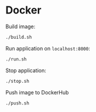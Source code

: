 # Docker

Build image:

```bash
./build.sh
```

Run application on `localhost:8000`:

```bash
./run.sh
```

Stop application:

```bash
./stop.sh
```

Push image to DockerHub

```bash
./push.sh
```
